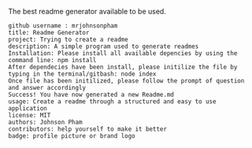 The best readme generator available to be used.

    github username : mrjohnsonpham
    title: Readme Generator
    project: Trying to create a readme
    description: A simple program used to generate readmes
    Installation: Please install all available depencies by using the command line: npm install 
    After dependecies have been install, please initilize the file by typing in the terminal/gitbash: node index 
    Once file has been initilized, please follow the prompt of question and answer accordingly 
    Success! You have now generated a new Readme.md 
    usage: Create a readme through a structured and easy to use application
    license: MIT
    authors: Johnson Pham
    contributors: help yourself to make it better
    badge: profile picture or brand logo